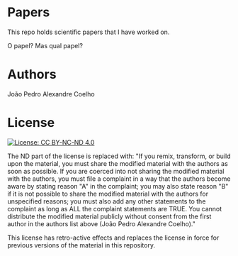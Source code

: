 # Papers
This repo holds scientific papers that I have worked on.

O papel? Mas qual papel?

# Authors
João Pedro Alexandre Coelho

# License

[![License: CC BY-NC-ND 4.0](https://img.shields.io/badge/License-CC%20BY--NC--ND%204.0-lightgrey.svg)](https://creativecommons.org/licenses/by-nc-nd/4.0/)

The ND part of the license is replaced with: "If you remix, transform, or build upon the material, you must share the modified material with the authors as soon as possible. If you are coerced into not sharing the modified material with the authors, you must file a complaint in a way that the authors become aware by stating reason "A" in the complaint; you may also state reason "B" if it is not possible to share the modified material with the authors for unspecified reasons; you must also add any other statements to the complaint as long as ALL the complaint statements are TRUE.
You cannot distribute the modified material publicly without consent from the first author in the authors list above (João Pedro Alexandre Coelho)."

This license has retro-active effects and replaces the license in force for previous versions of the material in this repository. 
